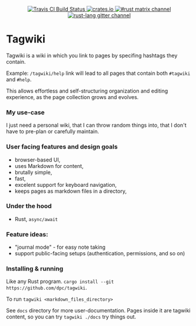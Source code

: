 <p align="center">
  <a href="https://travis-ci.org/dpc/tagwiki">
      <img src="https://img.shields.io/travis/dpc/tagwiki/master.svg?style=flat-square" alt="Travis CI Build Status">
  </a>
  <a href="https://crates.io/crates/tagwiki">
      <img src="http://meritbadge.herokuapp.com/tagwiki?style=flat-square" alt="crates.io">
  </a>
  <a href="https://matrix.to/#/!VLOvTiaFrBYAYplQFW:mozilla.org">
    <img src="https://img.shields.io/matrix/rust:mozilla.org.svg?server_fqdn=matrix.org&style=flat-square" alt="#rust matrix channel">
  </a>
  <a href="https://gitter.im/rust-lang/rust">
    <img src="https://img.shields.io/gitter/room/rust-lang/rust.svg?style=flat-square" alt="rust-lang gitter channel">
  </a>
  <br>
</p>


# Tagwiki

Tagwiki is a wiki in which you link to pages by specifing hashtags they contain.

Example: `/tagwiki/help` link will lead to all pages that contain both `#tagwiki` and `#help`.

This allows effortless and self-structuring organization and editing experience,
as the page collection grows and evolves.

### My use-case

I just need a personal wiki, that I can throw random things into,
that I don't have to pre-plan or carefully maintain.

### User facing features and design goals

* browser-based UI,
* uses Markdown for content,
* brutally simple,
* fast,
* excelent support for keyboard navigation,
* keeps pages as markdown files in a directory,

### Under the hood

* Rust, `async/await`

### Feature ideas:

* "journal mode" - for easy note taking
* support public-facing setups (authentication, permissions, and so on)

### Installing & running

Like any Rust program. `cargo install --git https://github.com/dpc/tagwiki`.

To run `tagwiki <markdown_files_directory>`

See `docs` directory for more user-documentation. Pages inside it are
tagwiki content, so you can try `tagwiki ./docs` try things out.
